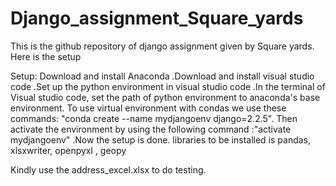 # Django_assignment_Square_yards
This is the github repository of django assignment given by Square yards. 
Here is the setup


Setup:
Download and install Anaconda .Download and install visual studio code .Set up the python environment in visual studio code .In the terminal of Visual studio code, set the path of python environment to anaconda's base environment. To use virtual environment with condas we use these commands: "conda create --name mydjangoenv django=2.2.5". Then activate the environment by using the following command :"activate mydjangoenv" .Now the setup is done. libraries to be installed is pandas, xlsxwriter, openpyxl , geopy

Kindly use the address_excel.xlsx to do testing.


